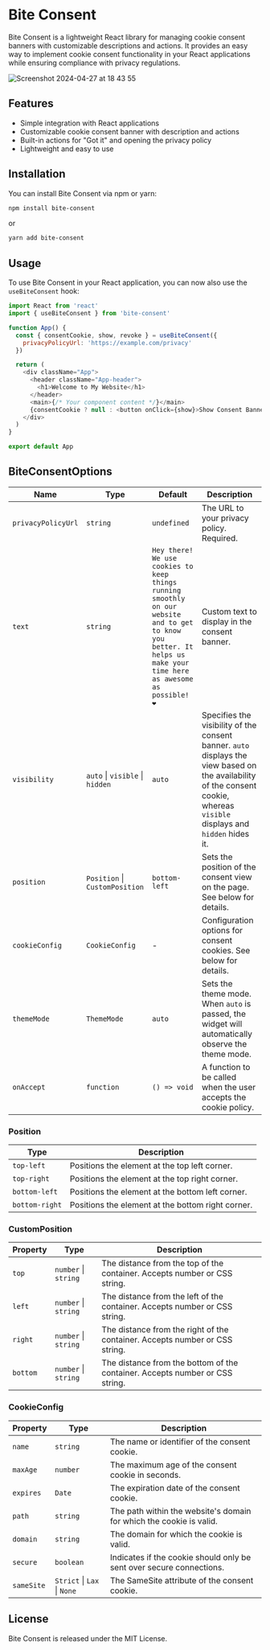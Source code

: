 # Bite Consent

Bite Consent is a lightweight React library for managing cookie consent banners with customizable descriptions and actions. It provides an easy way to implement cookie consent functionality in your React applications while ensuring compliance with privacy regulations.

![Screenshot 2024-04-27 at 18 43 55](https://github.com/Seishin/bite-consent/assets/324076/a4df7470-86b4-49a8-89be-73549c410695)

## Features

- Simple integration with React applications
- Customizable cookie consent banner with description and actions
- Built-in actions for "Got it" and opening the privacy policy
- Lightweight and easy to use

## Installation

You can install Bite Consent via npm or yarn:

```bash
npm install bite-consent
```

or

```bash
yarn add bite-consent
```

## Usage

To use Bite Consent in your React application, you can now also use the `useBiteConsent` hook:

```js
import React from 'react'
import { useBiteConsent } from 'bite-consent'

function App() {
  const { consentCookie, show, revoke } = useBiteConsent({
    privacyPolicyUrl: 'https://example.com/privacy'
  })

  return (
    <div className="App">
      <header className="App-header">
        <h1>Welcome to My Website</h1>
      </header>
      <main>{/* Your component content */}</main>
      {consentCookie ? null : <button onClick={show}>Show Consent Banner</button>}
    </div>
  )
}

export default App
```

## BiteConsentOptions

| Name               | Type                            | Default                                                                                                                                                              | Description                                                                                                                                                                 |
| ------------------ | ------------------------------- | -------------------------------------------------------------------------------------------------------------------------------------------------------------------- | --------------------------------------------------------------------------------------------------------------------------------------------------------------------------- |
| `privacyPolicyUrl` | `string`                        | `undefined`                                                                                                                                                          | The URL to your privacy policy. Required.                                                                                                                                   |
| `text`             | `string`                        | `Hey there! We use cookies to keep things running smoothly on our website and to get to know you better. It helps us make your time here as awesome as possible! ❤️` | Custom text to display in the consent banner.                                                                                                                               |
| `visibility`       | `auto` \| `visible` \| `hidden` | `auto`                                                                                                                                                               | Specifies the visibility of the consent banner. `auto` displays the view based on the availability of the consent cookie, whereas `visible` displays and `hidden` hides it. |
| `position`         | `Position` \| `CustomPosition`  | `bottom-left`                                                                                                                                                        | Sets the position of the consent view on the page. See below for details.                                                                                                   |
| `cookieConfig`     | `CookieConfig`                  | -                                                                                                                                                                    | Configuration options for consent cookies. See below for details.                                                                                                           |
| `themeMode`        | `ThemeMode`                     | `auto`                                                                                                                                                               | Sets the theme mode. When `auto` is passed, the widget will automatically observe the theme mode.                                                                           |
| `onAccept`         | `function`                      | `() => void`                                                                                                                                                         | A function to be called when the user accepts the cookie policy.                                                                                                            |

### Position

| Type           | Description                                       |
| -------------- | ------------------------------------------------- |
| `top-left`     | Positions the element at the top left corner.     |
| `top-right`    | Positions the element at the top right corner.    |
| `bottom-left`  | Positions the element at the bottom left corner.  |
| `bottom-right` | Positions the element at the bottom right corner. |

### CustomPosition

| Property | Type                 | Description                                                                  |
| -------- | -------------------- | ---------------------------------------------------------------------------- |
| `top`    | `number` \| `string` | The distance from the top of the container. Accepts number or CSS string.    |
| `left`   | `number` \| `string` | The distance from the left of the container. Accepts number or CSS string.   |
| `right`  | `number` \| `string` | The distance from the right of the container. Accepts number or CSS string.  |
| `bottom` | `number` \| `string` | The distance from the bottom of the container. Accepts number or CSS string. |

### CookieConfig

| Property   | Type                        | Description                                                          |
| ---------- | --------------------------- | -------------------------------------------------------------------- |
| `name`     | `string`                    | The name or identifier of the consent cookie.                        |
| `maxAge`   | `number`                    | The maximum age of the consent cookie in seconds.                    |
| `expires`  | `Date`                      | The expiration date of the consent cookie.                           |
| `path`     | `string`                    | The path within the website's domain for which the cookie is valid.  |
| `domain`   | `string`                    | The domain for which the cookie is valid.                            |
| `secure`   | `boolean`                   | Indicates if the cookie should only be sent over secure connections. |
| `sameSite` | `Strict` \| `Lax` \| `None` | The SameSite attribute of the consent cookie.                        |

## License

Bite Consent is released under the MIT License.
